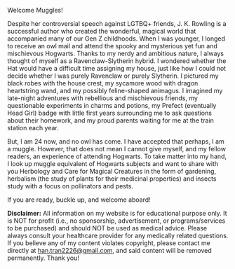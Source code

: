 Welcome Muggles!

Despite her controversial speech against LGTBQ+ friends, J. K. Rowling is a successful author who created the wonderful, magical world that accompanied many of our Gen Z childhoods. When I was younger, I longed to receive an owl mail and attend the spooky and mysterious yet fun and mischievous Hogwarts. Thanks to my nerdy and ambitious nature, I always thought of myself as a Ravenclaw-Slytherin hybrid. I wondered whether the Hat would have a difficult time assigning my house, just like how I could not decide whether I was purely Ravenclaw or purely Slytherin. I pictured my black robes with the house crest, my sycamore wood with dragon heartstring wand, and my possibly feline-shaped animagus. I imagined my late-night adventures with rebellious and mischievous friends, my questionable experiments in charms and potions, my Prefect (eventually Head Girl) badge with little first years surrounding me to ask questions about their homework, and my proud parents waiting for me at the train station each year.

But, I am 24 now, and no owl has come. I have accepted that perhaps, I am a muggle. However, that does not mean I cannot give myself, and my fellow readers, an experience of attending Hogwarts. To take matter into my hand, I look up muggle equivalent of Hogwarts subjects and want to share with you Herbology and Care for Magical Creatures in the form of gardening, herbalism (the study of plants for their medicinal properties) and insects study with a focus on pollinators and pests.

If you are ready, buckle up, and welcome aboard!

**Disclaimer:** All information on my website is for educational purpose only. It is NOT for profit (i.e., no sponsorship, advertisement, or programs/services to be purchased) and should NOT be used as medical advice. Please always consult your healthcare provider for any medically related questions. If you believe any of my content violates copyright, please contact me directly at han.tran2226@gmail.com, and said content will be removed permanently. Thank you!
